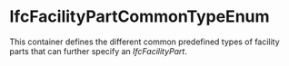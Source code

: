 IfcFacilityPartCommonTypeEnum
=============================

This container defines the different common predefined types of facility parts that can further specify an _IfcFacilityPart_.
